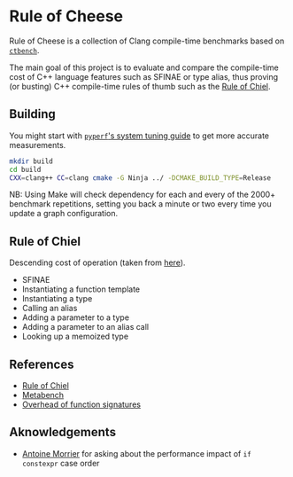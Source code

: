 # Rule of Cheese

Rule of Cheese is a collection of Clang compile-time benchmarks based on
[`ctbench`](https://github.com/jpenuchot/ctbench).

The main goal of this project is to evaluate and compare the compile-time cost
of C++ language features such as SFINAE or type alias, thus proving (or busting)
C++ compile-time rules of thumb such as the
[Rule of Chiel](https://www.youtube.com/watch?v=EtU4RDCCsiU&t=491s).

## Building

You might start with [`pyperf`'s system tuning guide](
https://pyperf.readthedocs.io/en/latest/system.html) to get more accurate
measurements.

```sh
mkdir build
cd build
CXX=clang++ CC=clang cmake -G Ninja ../ -DCMAKE_BUILD_TYPE=Release
```
NB: Using Make will check dependency for each and every of the 2000+ benchmark
repetitions, setting you back a minute or two every time you update a graph
configuration.

## Rule of Chiel

Descending cost of operation (taken from [here](
https://github.com/boostcon/cppnow_presentations_2017/blob/master/05-17-2017_wednesday/type_based_template_metaprogramming_is_not_dead__odin_holmes__cppnow_05-17-2017.pdf
)).

- SFINAE
- Instantiating a function template
- Instantiating a type
- Calling an alias
- Adding a parameter to a type
- Adding a parameter to an alias call
- Looking up a memoized type

## References

- [Rule of Chiel](https://www.youtube.com/watch?v=EtU4RDCCsiU&t=491s)
- [Metabench](https://github.com/ldionne/metabench)
- [Overhead of function signatures](https://www.youtube.com/watch?v=TyiiNVA1syk)

## Aknowledgements

- [Antoine Morrier](
https://discord.com/channels/535019053295861767/840639389453123594/846776592494886953)
  for asking about the performance impact of `if constexpr` case order
